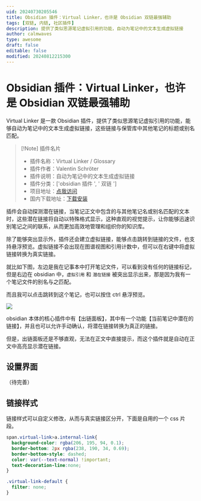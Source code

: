 ```yaml
---
uid: 20240730205546
title: Obsidian 插件：Virtual Linker，也许是 Obsidian 双链最强辅助
tags: [双链, 内链, 社区插件]
description: 提供了类似思源笔记虚拟引用的功能，自动为笔记中的文本生成虚拟链接
author: calmwaves
type: awesome
draft: false
editable: false
modified: 20240812215300
---
```


# Obsidian 插件：Virtual Linker，也许是 Obsidian 双链最强辅助

Virtual Linker 是一款 Obsidian 插件，提供了类似思源笔记虚拟引用的功能，能够自动为笔记中的文本生成虚拟链接，这些链接与保管库中其他笔记的标题或别名匹配。

> [!Note] 插件名片
> - 插件名称：Virtual Linker / Glossary
> - 插件作者：Valentin Schröter
> - 插件说明：自动为笔记中的文本生成虚拟链接
> - 插件分类：['obsidian 插件 ', ' 双链 ']
> - 项目地址：[点我访问](https://github.com/vschroeter/obsidian-virtual-linker)
> - 国内下载地址：[下载安装](https://pkmer.cn/products/plugin/pluginMarket/?virtual-linker)

插件会自动探测潜在链接，当笔记正文中包含的与其他笔记名或别名匹配的文本时，这些潜在链接将自动以特殊格式显示，这种直观的视觉提示，让你能够迅速识别笔记之间的联系，从而更加高效地管理和组织你的知识库。

除了能够突出显示外，插件还会建立虚拟链接，能够点击跳转到链接的文件，也支持悬浮预览。虚拟链接不会出现在图谱视图和引用计数中，但可以在右键中将虚拟链接转换为真实链接。

就比如下图，左边是我在记事本中打开笔记文件，可以看到没有任何的链接标记，但是右边在 obsidian 中，`虚拟引用` 和 `潜在链接` 被突出显示出来，那是因为我有一个笔记文件的别名与之匹配。

而且我可以点击跳转到这个笔记，也可以按住 ctrl 悬浮预览。

![](https://cdn.pkmer.cn/images/20240730204932.png!pkmer)

obsidian 本体的核心插件中有【出链面板】，其中有一个功能【当前笔记中潜在的链接】，并且也可以允许手动确认，将潜在链接转换为真正的链接。

但是，出链面板还是不够直观，无法在正文中直接提示，而这个插件就是自动在正文中高亮显示潜在链接。

## 设置界面

（待完善）

## 链接样式

链接样式可以自定义修改，从而与真实链接区分开，下面是自用的一个 css 片段。

```css
span.virtual-link>a.internal-link{
  background-color: rgba(206, 195, 94, 0.1);
  border-bottom: 2px rgba(238, 190, 34, 0.69);
  border-bottom-style: dashed;
  color: var(--text-normal) !important;
  text-decoration-line:none;
}

.virtual-link-default {
  filter: none;
}
```
